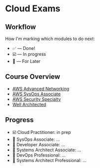 
# Cloud Exams

## Workflow

How I'm marking which modules to do next:

* ✅ — Done!
* ☑️ — In progress
* 🔵 — For Later

## Course Overview

* [AWS Advanced Networking](https://learn.acloud.guru/course/aws-certified-advanced-networking-specialty/dashboard)
* [AWS SysOps Associate](https://learn.acloud.guru/course/aws-certified-sysops-administrator-associate-2019/dashboard)
* [AWS Security Specialty](https://acloud.guru/learn/aws-certified-security-specialty)
* [Well Architected](https://acloud.guru/learn/aws-well-architected-framework)

## Progress

* ☑️ Cloud Practitioner: in prep
* 🔵 SysOps Associate: ...
* 🔵 Developer Associate: ...
* 🔵 Systems Architect Associate: ...
* 🔵 DevOps Professional: ...
* 🔵 Systems Architect Professional: ...
